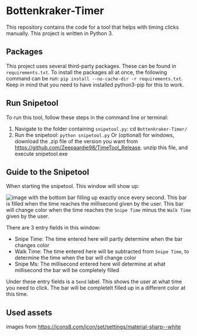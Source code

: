 # Bottenkraker-Timer
This repository contains the code for a tool that helps with timing clicks manually. This project is written in Python 3.

## Packages
This project uses several third-party packages. These can be found in ```requirements.txt```. To install the packages all at once, the following command can be run: ```pip install --no-cache-dir -r requirements.txt```. Keep in mind that you need to have installed python3-pip for this to work.

## Run Snipetool
To run this tool, follow these steps in the command line or terminal:
1. Navigate to the folder containing ```snipetool.py```: cd ```Bottenkraker-Timer/```
2. Run the snipetool: ```python snipetool.py```
Or (optional) for windows, download the .zip file of the version you want from https://github.com/Zeepaardje98/TimeTool_Release. unzip this file, and execute snipetool.exe

## Guide to the Snipetool
When starting the snipetool. This window will show up:

![image](https://user-images.githubusercontent.com/46892835/122901887-485e9500-d34e-11eb-8699-02505563765f.png)
with the bottom bar filling up exactly once every second. This bar is filled when the time reaches the millisecond given by the user. This bar will change color when the time reaches the ```Snipe Time``` minus the ```Walk Time``` given by the user.

There are 3 entry fields in this window:
- Snipe Time: The time entered here will partly determine when the bar changes color
- Walk Time: The time entered here will be subtracted from ```Snipe Time```, to determine the time when the bar will change color
- Snipe Ms: The millisecond entered here will determine at what millisecond the bar will be completely filled

Under these entry fields is a ```Send``` label. This shows the user at what time you need to click. The bar will be completelt filled up in a different color at this time.



## Used assets
images from https://icons8.com/icon/set/settings/material-sharp--white
